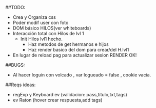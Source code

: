 ##TODO:
- Crea y Organiza css
- Poder modif user con foto 
- DOM básico HILOS(ver whiteboards) 
- Interacción total con Hilos de lvl 1
  - Init Hilos lvl1 hecho.
    - Haz metodos de get hermanos e hijos
    - Haz render basico del dom para crear/del H.lvl1
- En lugar de reload pag para actualizar sesion RENDER OK!


##BUGS:
- Al hacer loguin con volcado , var logueado = false , cookie vacia.


##Reqs ideas:
  - regExp y Keyboard ev (validacion: pass,titulo,txt,tags)
  - ev Raton (hover crear respuesta,add tags)
